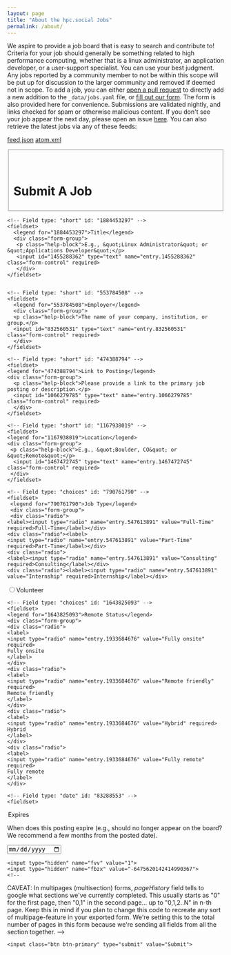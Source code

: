 ```yaml
---
layout: page
title: "About the hpc.social Jobs"
permalink: /about/
---
```


We aspire to provide a job board that is easy to search and contribute to! Criteria for your job should generally be something related to high performance computing, whether that is a linux administrator, an application developer, or a user-support specialist. You can use your best judgment. Any jobs reported by a community member to not be within this scope will be put up for discussion to the larger community and removed if deemed not in scope. To add a job,
you can either <a href="https://github.com/hpc-social/jobs" target="_blank">open a pull request</a> to directly
add a new addition to the `_data/jobs.yaml` file, or <a href="https://forms.gle/JQVsr3sVzsWhmtvz5" target="_blank">fill out our form</a>. The form is also provided here for convenience. Submissions are validated nightly, and links checked for spam or otherwise malicious content. If you don&#x27;t see your job appear the next day, please open an issue <a href="https://github.com/hpc-social/jobs/issues" target="_blank">here</a>. You can also retrieve the latest jobs via any of these feeds:

<a type="button" class="btn btn-sm btn-secondary" href="{{ site.baseurl }}/feed.json">feed.json</a>
<a type="button" class="btn btn-sm btn-secondary" href="{{ site.baseurl }}/atom.xml">atom.xml</a>

<form action="https://docs.google.com/forms/d/e/1FAIpQLSf0VwPBEtFBGpjbnBvWThesf0EoyY6Q49mapb_Q2WePD1RL5A/formResponse"
      target="_self"
      id="bootstrapForm"
      method="POST">
    <fieldset>
    <br><br><h1>Submit A Job</h1>
    </fieldset>

    <!-- Field type: "short" id: "1884453297" -->
    <fieldset>
      <legend for="1884453297">Title</legend>
      <div class="form-group">
       <p class="help-block">E.g., &quot;Linux Administrator&quot; or &quot;Applications Developer&quot;</p>
       <input id="1455288362" type="text" name="entry.1455288362" class="form-control" required>
       </div>
    </fieldset>


    <!-- Field type: "short" id: "553784508" -->
    <fieldset>
      <legend for="553784508">Employer</legend>
      <div class="form-group">
      <p class="help-block">The name of your company, institution, or group.</p>
      <input id="832560531" type="text" name="entry.832560531" class="form-control" required>
      </div>
    </fieldset>

    <!-- Field type: "short" id: "474388794" -->
    <fieldset>
    <legend for="474388794">Link to Posting</legend>
    <div class="form-group">
      <p class="help-block">Please provide a link to the primary job posting or description.</p>
      <input id="1066279785" type="text" name="entry.1066279785" class="form-control" required>
      </div>
    </fieldset>

    <!-- Field type: "short" id: "1167938019" -->
    <fieldset>
    <legend for="1167938019">Location</legend>
    <div class="form-group">
     <p class="help-block">E.g., &quot;Boulder, CO&quot; or &quot;Remote&quot;</p>
      <input id="1467472745" type="text" name="entry.1467472745" class="form-control" required>
     </div>
    </fieldset>

    <!-- Field type: "choices" id: "790761790" -->
    <fieldset>
     <legend for="790761790">Job Type</legend>
     <div class="form-group">
     <div class="radio">
    <label><input type="radio" name="entry.547613891" value="Full-Time" required>Full-Time</label></div>
    <div class="radio"><label>
    <input type="radio" name="entry.547613891" value="Part-Time" required>Part-Time</label></div>
    <div class="radio">
    <label><input type="radio" name="entry.547613891" value="Consulting" required>Consulting</label></div>
    <div class="radio"><label><input type="radio" name="entry.547613891" value="Internship" required>Internship</label></div>
   <div class="radio"><label><input type="radio" name="entry.547613891" value="Volunteer" required>Volunteer</label></div></div>
    </fieldset>

    <!-- Field type: "choices" id: "1643825093" -->
    <fieldset>
    <legend for="1643825093">Remote Status</legend>
    <div class="form-group">
    <div class="radio">
    <label>
    <input type="radio" name="entry.1933684676" value="Fully onsite" required>
    Fully onsite
    </label>
    </div>
    <div class="radio">
    <label>
    <input type="radio" name="entry.1933684676" value="Remote friendly" required>
    Remote friendly
    </label>
    </div>
    <div class="radio">
    <label>
    <input type="radio" name="entry.1933684676" value="Hybrid" required>
    Hybrid
    </label>
    </div>
    <div class="radio">
    <label>
    <input type="radio" name="entry.1933684676" value="Fully remote" required>
    Fully remote
    </label>
    </div>
   </div>
    </fieldset>


    <!-- Field type: "date" id: "83288553" -->
    <fieldset>
<legend for="83288553">Expires</legend>
<div class="form-group">
    <p class="help-block">When does this posting expire (e.g., should no longer appear on the board? We recommend a few months from the posted date).</p>
    <input type="date" id="1751423871_date" placeholder="1/6/2023" class="form-control" required>
</div>
    </fieldset>

    <input type="hidden" name="fvv" value="1">
    <input type="hidden" name="fbzx" value="-6475620142414990367">
    <!--
CAVEAT: In multipages (multisection) forms, *pageHistory* field tells to google what sections we've currently completed.
This usually starts as "0" for the first page, then "0,1" in the second page... up to "0,1,2..N" in n-th page.
Keep this in mind if you plan to change this code to recreate any sort of multipage-feature in your exported form.
We're setting this to the total number of pages in this form because we're sending all fields from all the section together.
    -->
    <input type="hidden" name="pageHistory" value="0">

    <input class="btn btn-primary" type="submit" value="Submit">
</form>
